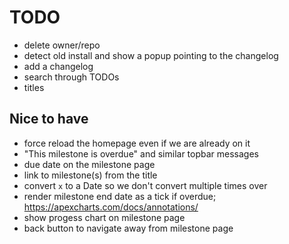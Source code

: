# TODO

- delete owner/repo
- detect old install and show a popup pointing to the changelog
- add a changelog
- search through TODOs
- titles

## Nice to have

- force reload the homepage even if we are already on it
- "This milestone is overdue" and similar topbar messages
- due date on the milestone page
- link to milestone(s) from the title
- convert `x` to a Date so we don't convert multiple times over
- render milestone end date as a tick if overdue; https://apexcharts.com/docs/annotations/
- show progess chart on milestone page
- back button to navigate away from milestone page
